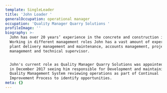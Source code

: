 ```yaml
---
template: SingleLeader
title: 'John Loader '
generalOccupation: operational manager
occupation: 'Quality Manager Quarry Solutions '
profileImage: ''
biography: >-
  John has over 20 years’ experience in the concrete and construction industry.
  Working in different management roles John has a vast amount of experience in
  plant delivery management and maintenance, accounts management, project
  management and technical supervisor.


  John's current role as Quality Manager Quarry Solutions was appointed to him
  in December 2017 seeing him responsible for Development and maintaining
  Quality Management System reviewing operations as part of Continual
  Improvement Process to identify opportunities.
meta: {}
---
```


